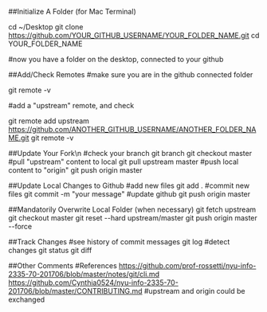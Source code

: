 ##Initialize A Folder (for Mac Terminal)

cd ~/Desktop
git clone https://github.com/YOUR_GITHUB_USERNAME/YOUR_FOLDER_NAME.git
cd YOUR_FOLDER_NAME

#now you have a folder on the desktop, connected to your github

##Add/Check Remotes
#make sure you are in the github connected folder

git remote -v

#add a "upstream" remote, and check

git remote add upstream https://github.com/ANOTHER_GITHUB_USERNAME/ANOTHER_FOLDER_NAME.git
git remote -v

##Update Your Fork\n
#check your branch
git branch
git checkout master
#pull "upstream" content to local
git pull upstream master
#push local content to "origin"
git push origin master

##Update Local Changes to Github
#add new files
git add .
#commit new files
git commit -m "your message"
#update github
git push origin master

##Mandatorily Overwrite Local Folder (when necessary)
git fetch upstream
git checkout master
git reset --hard upstream/master
git push origin master --force

##Track Changes
#see history of commit messages
git log
#detect changes
git status
git diff

##Other Comments
#References
https://github.com/prof-rossetti/nyu-info-2335-70-201706/blob/master/notes/git/cli.md
https://github.com/Cynthia0524/nyu-info-2335-70-201706/blob/master/CONTRIBUTING.md
#upstream and origin could be exchanged
